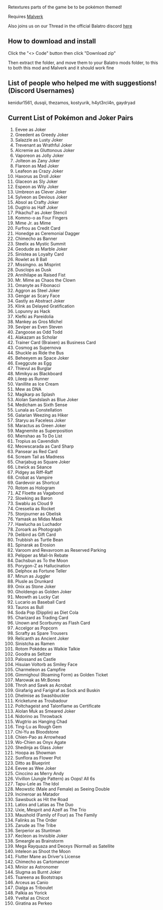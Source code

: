 Retextures parts of the game be to be pokémon themed!

Requires [Malverk](https://github.com/Eremel/Malverk)

Also joins us on our Thread in the official Balatro discord [here](https://discord.com/channels/1116389027176787968/1326197297553342505)

## How to download and install

Click the "<> Code" button then click "Download zip" 

Then extract the folder, and move them to your Balatro mods folder, to this to both this mod and Malverk and it should work fine

## List of people who helped me with suggestions! (Discord Usernames)

kenidur1561, dusqii, thezamos, kostyurik, h4yt3rcl4n, gaydryad

## Current List of Pokémon and Joker Pairs

1. Eevee as Joker
2. Greedent as Greedy Joker
3. Salazzle as Lusty Joker
4. Trevenant as Wrathful Joker
5. Alcremie as Gluttonous Joker
6. Vaporeon as Jolly Joker
7. Jolteon as Zany Joker
8. Flareon as Mad Joker
9. Leafeon as Crazy Joker
10. Haxorus as Droll Joker
11. Glaceon as Sly Joker
12. Espeon as Wily Joker
13. Umbreon as Clever Joker
14. Sylveon as Devious Joker
15. Absol as Crafty Joker
16. Dugtrio as Half Joker
17. Pikachu? as Joker Stencil
18. Kommo-o as Four Fingers
19. Mime Jr. as Mime
20. Furfrou as Credit Card
21. Honedge as Ceremonial Dagger
22. Chimecho as Banner
23. Steelix as Mystic Summit
24. Geodude as Marble Joker
25. Sinistea as Loyalty Card
26. Rowlet as 8 Ball
27. Missingno. as Misprint
28. Dusclops as Dusk
29. Annihilape as Raised Fist
30. Mr. Mime as Chaos the Clown
31. Omanyte as Fibonacci
32. Aggron as Steel Joker
33. Gengar as Scary Face
34. Gastly as Abstract Joker
35. Klink as Delayed Gratification
36. Lopunny as Hack
37. Klefki as Pareidolia
38. Mankey as Gros Michel
39. Seviper as Even Steven
40. Zangoose as Odd Todd
41. Alakazam as Scholar
42. Trainer Card (Braixen) as Business Card
43. Cosmog as Supernova
44. Shuckle as Ride the Bus
45. Beheeyem as Space Joker
46. Exeggcute as Egg
47. Thievul as Burglar
48. Mimikyu as Blackboard
49. Lileep as Runner
50. Vanillite as Ice Cream
51. Mew as DNA
52. Magikarp as Splash
53. Alolan Sandslash as Blue Joker
54. Medicham as Sixth Sense
55. Lunala as Constellation
56. Galarian Weezing as Hiker
57. Staryu as Faceless Joker
58. Maractus as Green Joker
59. Magnemite as Superposition
60. Mienshao as To Do List
61. Tropius as Cavendish
62. Meowscarada as Card Sharp
63. Pansear as Red Card
64. Scream Tail as Madness
65. Charjabug as Square Joker
66. Litwick as Séance
67. Pidgey as Riff-Raff
68. Crobat as Vampire
69. Gardevoir as Shortcut
70. Rotom as Hologram
71. AZ Floette as Vagabond
72. Slowking as Baron
73. Swablu as Cloud 9
74. Cresselia as Rocket
75. Stonjourner as Obelisk
76. Yamask as Midas Mask
77. Hawlucha as Luchador
78. Zoroark as Photograph
79. Delibird as Gift Card
80. Trubbish as Turtle Bean
81. Spinarak as Erosion
82. Varoom and Revavroom as Reserved Parking
83. Pelipper as Mail-In Rebate
84. Dachsbun as To the Moon
85. Porygon-Z as Hallucination
86. Delphox as Fortune Teller
87. Minun as Juggler
88. Plusle as Drunkard
89. Onix as Stone Joker
90. Gholdengo as Golden Joker
91. Meowth as Lucky Cat
92. Lucario as Baseball Card
93. Tauros as Bull
94. Soda Pop (Dipplin) as Diet Cola
95. Charizard as Trading Card
96. Unown and Scorbunny as Flash Card
97. Accelgor as Popcorn
98. Scrafty as Spare Trousers
99. Relicanth as Ancient Joker
100. Sinistcha as Ramen
101. Rotom Pokédex as Walkie Talkie
102. Goodra as Seltzer
103. Palossand as Castle
104. Hisuian Voltorb as Smiley Face
105. Charmeleon as Campfire
106. Gimmighoul (Roaming Form) as Golden Ticket
107. Marowak as Mr.Bones
108. Throh and Sawk as Acrobat
109. Girafarig and Farigiraf as Sock and Buskin
110. Dhelmise  as Swashbuckler
111. Kricketune  as Troubadour
112. Poltchageist and Talonflame as Certificate
113. Alolan Muk as Smeared Joker
114. Nidorino as Throwback
115. Wugtrio as Hanging Chad
116. Ting-Lu as Rough Gem
117. Chi-Yu as Bloodstone
118. Chien-Pao as Arrowhead
119. Wo-Chien as Onyx Agate
120. Shedinja as Glass Joker
121. Hoopa as Showman
122. Sunflora as Flower Pot
123. Ditto as Blueprint
124. Eevee as Wee Joker
125. Cinccino as Merry Andy
126. Vivillon (Jungle Pattern) as Oops! All 6s
127. Tapu-Lele as The Idol
128. Meowstic (Male and Female) as Seeing Double
129. Incineroar as Matador
130. Sawsbuck as Hit the Road
131. Latios and Latias as The Duo
132. Uxie, Mesprit and Azelf as The Trio
133. Maushold (Family of Four) as The Family
134. Falinks as The Order
135. Zarude as The Tribe
136. Serperior as Stuntman
137. Kecleon as Invisible Joker
138. Smeargle as Brainstorm
139. Mega Rayquaza and Deoxys (Normal) as Satellite
140. Inteleon as Shoot the Moon
141. Flutter Mane as Driver's License
142. Chimecho as Cartomancer
143. Minior as Astronomer
144. Slugma as Burnt Joker
145. Tsareena as Bootstraps
146. Arceus as Canio
147. Dialga as Triboulet
148. Palkia as Yorick
149. Yveltal as Chicot
150. Giratina as Perkeo

